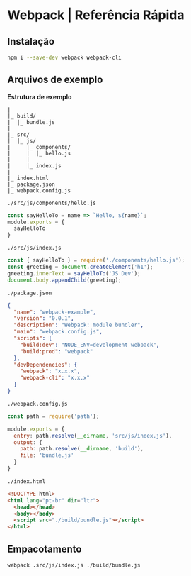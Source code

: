 # Webpack | Referência Rápida

## Instalação

```bash
npm i --save-dev webpack webpack-cli
```

## Arquivos de exemplo

**Estrutura de exemplo**

    |
    |_ build/
    |  |_ bundle.js
    |
    |_ src/
    |  |_ js/
    |     |_ components/
    |     |  |_ hello.js
    |     |
    |     |_ index.js
    |
    |_ index.html
    |_ package.json
    |_ webpack.config.js

`./src/js/components/hello.js`

```javascript
const sayHelloTo = name => `Hello, ${name}`;
module.exports = {
  sayHelloTo
}
```

`./src/js/index.js`

```javascript
const { sayHelloTo } = require('./components/hello.js');
const greeting = document.createElement('h1');
greeting.innerText = sayHelloTo('JS Dev');
document.body.appendChild(greeting);
```

`./package.json`

```json
{
  "name": "webpack-example",
  "version": "0.0.1",
  "description": "Webpack: module bundler",
  "main": "webpack.config.js",
  "scripts": {
    "build:dev": "NODE_ENV=development webpack",
    "build:prod": "webpack"
  },
  "devDependencies": {
    "webpack": "x.x.x",
    "webpack-cli": "x.x.x"
  }
}
```

`./webpack.config.js`

```javascript
const path = require('path');

module.exports = {
  entry: path.resolve(__dirname, 'src/js/index.js'),
  output: {
    path: path.resolve(__dirname, 'build'),
    file: 'bundle.js'
  }
}
```

`./index.html`

```html
<!DOCTYPE html>
<html lang="pt-br" dir="ltr">
  <head></head>
  <body></body>
  <script src="./build/bundle.js"></script>
</html>
```

## Empacotamento

```bash
webpack .src/js/index.js ./build/bundle.js
```
